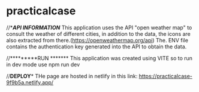 # practicalcase
//**************API INFORMATION*************
This application uses the API "open weather map" to consult the weather of different cities, in addition to the data, the icons are also extracted from there.(https://openweathermap.org/api)
The. ENV file contains the authentication key generated into the API to obtain the data.

//*********RUN *******
This application was created using VITE so to run in dev mode use
  npm run dev

//**********DEPLOY***********
THe page are hosted in netlify in this link: https://practicalcase-9f9b5a.netlify.app/
